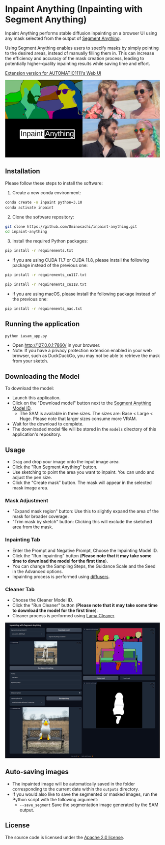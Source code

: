 # Inpaint Anything (Inpainting with Segment Anything)

Inpaint Anything performs stable diffusion inpainting on a browser UI using any mask selected from the output of [Segment Anything](https://github.com/facebookresearch/segment-anything).


Using Segment Anything enables users to specify masks by simply pointing to the desired areas, instead of manually filling them in. This can increase the efficiency and accuracy of the mask creation process, leading to potentially higher-quality inpainting results while saving time and effort.

[Extension version for AUTOMATIC1111's Web UI](https://github.com/Uminosachi/sd-webui-inpaint-anything)

![Explanation image](images/inpaint_anything_explanation_image_1.png)

## Installation

Please follow these steps to install the software:

1. Create a new conda environment:

```bash
conda create -n inpaint python=3.10
conda activate inpaint
```

2. Clone the software repository:

```bash
git clone https://github.com/Uminosachi/inpaint-anything.git
cd inpaint-anything
```

3. Install the required Python packages:

```bash
pip install -r requirements.txt
```

  * If you are using CUDA 11.7 or CUDA 11.8, please install the following package instead of the previous one:

```bash
pip install -r requirements_cu117.txt
```

```bash
pip install -r requirements_cu118.txt
```

  * If you are using macOS, please install the following package instead of the previous one:

```bash
pip install -r requirements_mac.txt
```

## Running the application

```bash
python iasam_app.py
```

* Open http://127.0.0.1:7860/ in your browser.
* Note: If you have a privacy protection extension enabled in your web browser, such as DuckDuckGo, you may not be able to retrieve the mask from your sketch.

## Downloading the Model

To download the model:

* Launch this application.
* Click on the "Download model" button next to the [Segment Anything Model ID](https://github.com/facebookresearch/segment-anything#model-checkpoints).
  * The SAM is available in three sizes. The sizes are: Base < Large < Huge. Please note that larger sizes consume more VRAM.
* Wait for the download to complete.
* The downloaded model file will be stored in the `models` directory of this application's repository.

## Usage

* Drag and drop your image onto the input image area.
* Click the "Run Segment Anything" button.
* Use sketching to point the area you want to inpaint. You can undo and adjust the pen size.
* Click the "Create mask" button. The mask will appear in the selected mask image area.

### Mask Adjustment

* "Expand mask region" button: Use this to slightly expand the area of the mask for broader coverage.
* "Trim mask by sketch" button: Clicking this will exclude the sketched area from the mask.

### Inpainting Tab

* Enter the Prompt and Negative Prompt, Choose the Inpainting Model ID.
* Click the "Run Inpainting" button (**Please note that it may take some time to download the model for the first time**).
* You can change the Sampling Steps, the Guidance Scale and the Seed in the Advanced options.
* Inpainting process is performed using [diffusers](https://github.com/huggingface/diffusers).

### Cleaner Tab

* Choose the Cleaner Model ID.
* Click the "Run Cleaner" button (**Please note that it may take some time to download the model for the first time**).
* Cleaner process is performed using [Lama Cleaner](https://github.com/Sanster/lama-cleaner).

![UI image](images/inpaint_anything_ui_image_1.png)

## Auto-saving images

* The inpainted image will be automatically saved in the folder corresponding to the current date within the `outputs` directory.
* If you would also like to save the segmented or masked images, run the Python script with the following argument:
  * `--save_segment` Save the segmentation image generated by the SAM output.

## License

The source code is licensed under the [Apache 2.0 license](LICENSE).